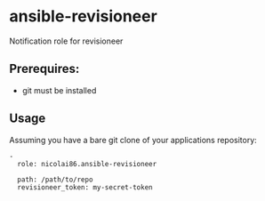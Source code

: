 # ansible-revisioneer

Notification role for revisioneer

## Prerequires:

- git must be installed

## Usage

Assuming you have a bare git clone of your applications repository:

    -
      role: nicolai86.ansible-revisioneer

      path: /path/to/repo
      revisioneer_token: my-secret-token